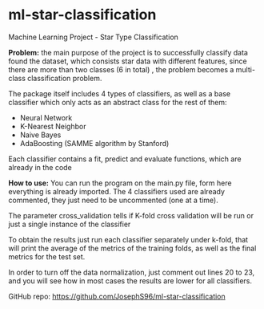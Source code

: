 # ml-star-classification

Machine Learning Project - Star Type Classification

**Problem:** the main purpose of the project is to successfully classify data found the dataset, which consists
star data with different features, since there are more than two classes (6 in total)
, the problem becomes a multi-class classification problem.

The package itself includes 4 types of classifiers, as well as a base classifier which only acts as an abstract class for the rest of them:
* Neural Network
* K-Nearest Neighbor
* Naive Bayes
* AdaBoosting (SAMME algorithm by Stanford)

Each classifier contains a fit, predict and evaluate functions, which are already in the code

**How to use:**
You can run the program on the main.py file, form here everything is already imported. The 4 classifiers used are already commented, they just need to be uncommented (one at a time).

The parameter cross_validation tells if K-fold cross validation will be run or just a single instance of the classifier

To obtain the results just run each classifier separately under k-fold, that will print the average of the metrics of the training folds, as well as the final metrics for the test set.

In order to turn off the data normalization, just comment out lines 20 to 23, and you will see how in most cases the results are lower for all classifiers.

GitHub repo:
https://github.com/JosephS96/ml-star-classification